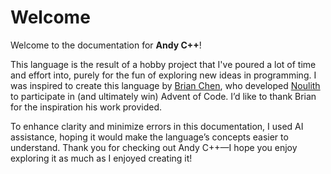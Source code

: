 # Welcome

Welcome to the documentation for **Andy C++**!

This language is the result of a hobby project that I've poured a lot of time and effort into, purely for the fun of exploring new ideas in programming.  I was inspired to create this language by [Brian Chen](https://github.com/betaveros), who developed [Noulith](https://github.com/betaveros/noulith) to participate in (and ultimately win) Advent of Code. I’d like to thank Brian for the inspiration his work provided.

To enhance clarity and minimize errors in this documentation, I used AI assistance, hoping it would make the language’s concepts easier to understand. Thank you for checking out Andy C++—I hope you enjoy exploring it as much as I enjoyed creating it!
